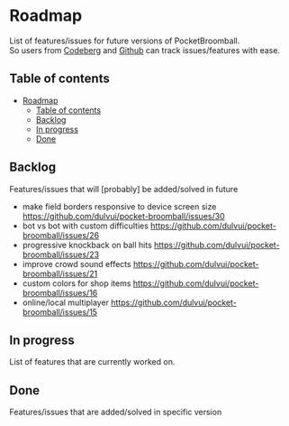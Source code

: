 # Roadmap
List of features/issues for future versions of PocketBroomball.  
So users from [Codeberg](https://codeberg.org/dulvui/pocket-broomball) and [Github](https://codeberg.org/dulvui/pocket-broomball) can track issues/features with ease.

## Table of contents
- [Roadmap](#roadmap)
  - [Table of contents](#table-of-contents)
  - [Backlog](#backlog)
  - [In progress](#in-progress)
  - [Done](#done)

## Backlog
Features/issues that will [probably] be added/solved in future

- make field borders responsive to device screen size https://github.com/dulvui/pocket-broomball/issues/30
- bot vs bot with custom difficulties https://github.com/dulvui/pocket-broomball/issues/26
- progressive knockback on ball hits https://github.com/dulvui/pocket-broomball/issues/23
- improve crowd sound effects https://github.com/dulvui/pocket-broomball/issues/21
- custom colors for shop items https://github.com/dulvui/pocket-broomball/issues/16
- online/local multiplayer https://github.com/dulvui/pocket-broomball/issues/15

## In progress
List of features that are currently worked on.


## Done 
Features/issues that are added/solved in specific version


